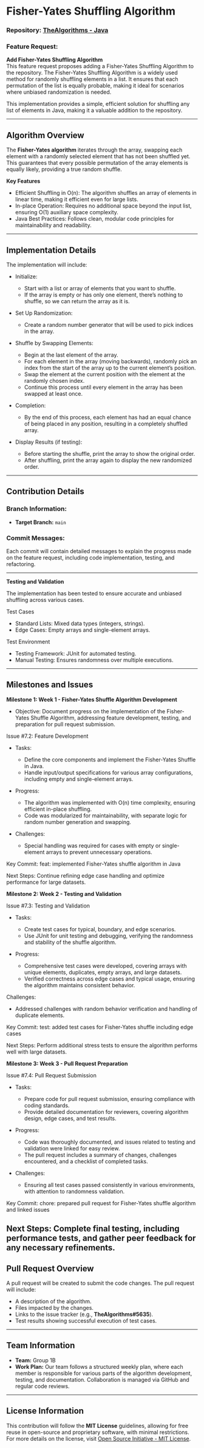 # Fisher-Yates Shuffling Algorithm

### Repository: [TheAlgorithms - Java](https://github.com/TheAlgorithms/Java)

### Feature Request:
**Add Fisher-Yates Shuffling Algorithm**  
This feature request proposes adding a Fisher-Yates Shuffling Algorithm to the repository. The Fisher-Yates Shuffling Algorithm is a widely used method for randomly shuffling elements in a list. It ensures that each permutation of the list is equally probable, making it ideal for scenarios where unbiased randomization is needed.

This implementation provides a simple, efficient solution for shuffling any list of elements in Java, making it a valuable addition to the repository.

---

## Algorithm Overview

The **Fisher-Yates algorithm** iterates through the array, swapping each element with a randomly selected element that has not been shuffled yet. This guarantees that every possible permutation of the array elements is equally likely, providing a true random shuffle.

**Key Features**
- Efficient Shuffling in O(n): The algorithm shuffles an array of elements in linear time, making it efficient even for large lists.
- In-place Operation: Requires no additional space beyond the input list, ensuring O(1) auxiliary space complexity.
- Java Best Practices: Follows clean, modular code principles for maintainability and readability.

---

## Implementation Details

The implementation will include:
- Initialize:
  - Start with a list or array of elements that you want to shuffle.
  - If the array is empty or has only one element, there’s nothing to shuffle, so we can return the array as it is.
  
- Set Up Randomization:
  - Create a random number generator that will be used to pick indices in the array.

- Shuffle by Swapping Elements:
  - Begin at the last element of the array.
  - For each element in the array (moving backwards), randomly pick an index from the start of the array up to the current element’s position.
  - Swap the element at the current position with the element at the randomly chosen index.
  - Continue this process until every element in the array has been swapped at least once.

- Completion:
  - By the end of this process, each element has had an equal chance of being placed in any position, resulting in a completely shuffled array.

- Display Results (if testing):
  - Before starting the shuffle, print the array to show the original order.
  - After shuffling, print the array again to display the new randomized order.

---

## Contribution Details

### Branch Information:
- **Target Branch:** `main`

### Commit Messages:
Each commit will contain detailed messages to explain the progress made on the feature request, including code implementation, testing, and refactoring.

---

**Testing and Validation**

The implementation has been tested to ensure accurate and unbiased shuffling across various cases.

Test Cases
  - Standard Lists: Mixed data types (integers, strings).
  - Edge Cases: Empty arrays and single-element arrays.

Test Environment
  - Testing Framework: JUnit for automated testing.
  - Manual Testing: Ensures randomness over multiple executions.

---

## Milestones and Issues

**Milestone 1: Week 1 - Fisher-Yates Shuffle Algorithm Development**
- Objective: Document progress on the implementation of the Fisher-Yates Shuffle Algorithm, addressing feature development, testing, and preparation for pull request submission.

Issue #7.2: Feature Development
- Tasks:
  - Define the core components and implement the Fisher-Yates Shuffle in Java.
  - Handle input/output specifications for various array configurations, including empty and single-element arrays.

- Progress:
  - The algorithm was implemented with O(n) time complexity, ensuring efficient in-place shuffling.
  - Code was modularized for maintainability, with separate logic for random number generation and swapping.

- Challenges:
  - Special handling was required for cases with empty or single-element arrays to prevent unnecessary operations.

Key Commit: feat: implemented Fisher-Yates shuffle algorithm in Java

Next Steps: Continue refining edge case handling and optimize performance for large datasets.


**Milestone 2: Week 2 - Testing and Validation**

Issue #7.3: Testing and Validation
- Tasks:
  - Create test cases for typical, boundary, and edge scenarios.
  - Use JUnit for unit testing and debugging, verifying the randomness and stability of the shuffle algorithm.

- Progress:
  - Comprehensive test cases were developed, covering arrays with unique elements, duplicates, empty arrays, and large datasets.
  - Verified correctness across edge cases and typical usage, ensuring the algorithm maintains consistent behavior.

Challenges:
  - Addressed challenges with random behavior verification and handling of duplicate elements.

Key Commit: test: added test cases for Fisher-Yates shuffle including edge cases

Next Steps: Perform additional stress tests to ensure the algorithm performs well with large datasets.


**Milestone 3: Week 3 - Pull Request Preparation**

Issue #7.4: Pull Request Submission
- Tasks:
  - Prepare code for pull request submission, ensuring compliance with coding standards.
  - Provide detailed documentation for reviewers, covering algorithm design, edge cases, and test results.

- Progress:
  - Code was thoroughly documented, and issues related to testing and validation were linked for easy review.
  - The pull request includes a summary of changes, challenges encountered, and a checklist of completed tasks.

- Challenges:
  - Ensuring all test cases passed consistently in various environments, with attention to randomness validation.

Key Commit: chore: prepared pull request for Fisher-Yates shuffle algorithm and linked issues

Next Steps: Complete final testing, including performance tests, and gather peer feedback for any necessary refinements.
---

## Pull Request Overview

A pull request will be created to submit the code changes. The pull request will include:
- A description of the algorithm.
- Files impacted by the changes.
- Links to the issue tracker (e.g., **TheAlgorithms#5635**).
- Test results showing successful execution of test cases.

---

## Team Information

- **Team:** Group 1B
- **Work Plan:** Our team follows a structured weekly plan, where each member is responsible for various parts of the algorithm development, testing, and documentation. Collaboration is managed via GitHub and regular code reviews.

---

## License Information

This contribution will follow the **MIT License** guidelines, allowing for free reuse in open-source and proprietary software, with minimal restrictions. For more details on the license, visit [Open Source Initiative - MIT License](https://opensource.org/licenses/MIT).

